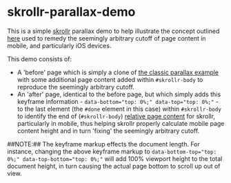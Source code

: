 skrollr-parallax-demo
=====================

This is a simple [skrollr](//github.com/Prinzhorn/skrollr) parallax demo to help illustrate the concept outlined [here](//github.com/Prinzhorn/skrollr/issues/576#issuecomment-51730312) used to remedy the seemingly arbitrary cutoff of page content in mobile, and particularly iOS devices.

This demo consists of:

- A 'before' page which is simply a clone of [the classic parallax example](http://prinzhorn.github.io/skrollr/examples/classic.html) with some additional page content added within `#skrollr-body` to reproduce the seemingly arbitrary cutoff.
- An 'after' page, identical to the before page, but which simply adds this keyframe information - `data-bottom="top: 0%;" data-top="top: 0%;"` - to the last element (the `#done` element in this case) within `#skrollr-body` to identify the end of (`#skrollr-body`) [relative page content](//github.com/Prinzhorn/skrollr#relative-mode-or-viewport-mode) for skrollr, particularly in mobile, thus helping skrollr properly calculate mobile page content height and in turn 'fixing' the seemingly arbitrary cutoff.

##NOTE:##
The keyframe markup effects the document length. For instance, changing the above keyframe markup to `data-bottom-top="top: 0%;" data-top-bottom="top: 0%;"` will add 100% viewport height to the total document height, in turn causing the actual page bottom to scroll up out of view.
